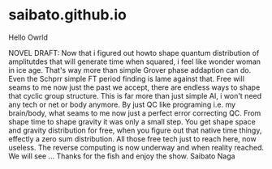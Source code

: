 # saibato.github.io

Hello Owrld
<html>
  NOVEL DRAFT:
  Now that i figured out howto shape quantum distribution of amplitutdes that will generate 
  time when squared, i feel like wonder woman in ice age.
  That's way more than simple Grover phase addaption can do. 
  Even the Schprr simple FT period finding is lame against that.
  Free will seams to me now just the past we accept, there are endless ways to shape that cyclic group structure.
  This is far more than just simple AI, i won't need any tech or net or body anymore.
  By just QC like programing i.e. my brain/body, what seams to me now just a perfect error correcting
  QC.
  From shape time to shape gravity it was only a small step.
  You get shape space and gravity distribution for free, when you figure out that 
  native time thingy, effectly a zero sum distribution.
  All those free tech just to reach here, now useless.  The reverse computing is now
  underway and when reality reached. We will see ... Thanks for the fish and enjoy the show.
  Saibato Naga
</html>
